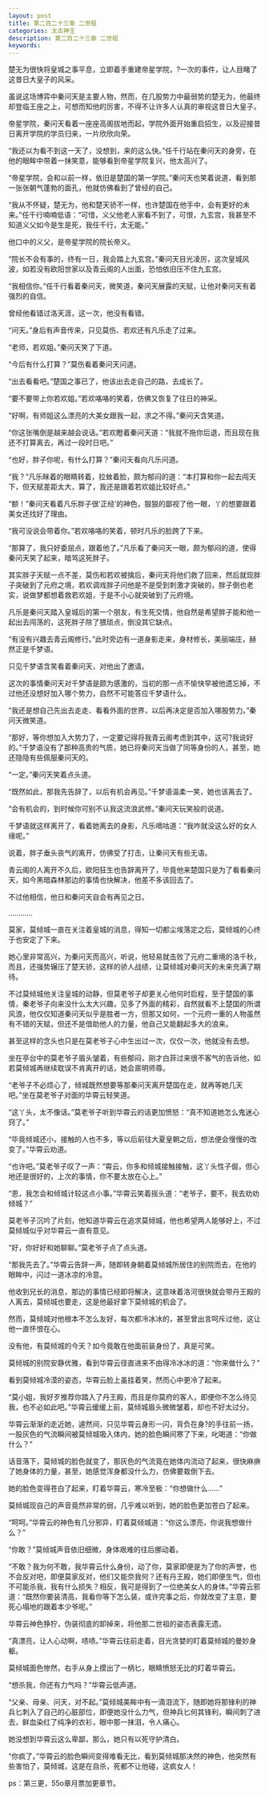 ```yaml
---
layout: post
title: 第二百二十三章 二世祖
categories: 太古神王
description: 第二百二十三章 二世祖
keywords:
---
```


楚无为很快将皇城之事平息，立即着手重建帝星学院，?一次的事件，让人目睹了这昔日大皇子的风采。

虽说这场博弈中秦问天是主要人物，然而，在几股势力中最弱势的楚无为，他最终却登临王座之上，可想而知他的厉害，不得不让许多人认真的审视这昔日大皇子。

帝星学院，秦问天看着一座座高阁拔地而起，学院外面开始重启招生，以及迎接昔日离开学院的学员归来，一片欣欣向荣。

“我还以为看不到这一天了，没想到，来的这么快。”任千行站在秦问天的身旁，在他的眼眸中带着一抹笑意，能够看到帝星学院复兴，他太高兴了。

“帝星学院，会和以前一样，依旧是楚国的第一学院。”秦问天也笑着说道，看到那一张张朝气蓬勃的面孔，他就仿佛看到了曾经的自己。

“我从不怀疑，楚无为，他和楚天骄不一样，也许楚国在他手中，会有更好的未来。”任千行喃喃低语：“可惜，义父他老人家看不到了，可恨，九玄宫，我甚至不知道义父如今是生是死，我任千行，太无能。”

他口中的义父，是帝星学院的院长帝义。

“院长不会有事的，终有一日，我会踏上九玄宫。”秦问天目光凌厉，这次皇城风波，如若没有欧阳世家以及青云阁的人出面，恐怕依旧压不住九玄宫。

“我相信你。”任千行看着秦问天，微笑道，秦问天展露的天赋，让他对秦问天有着强烈的自信。

曾经他看错过洛天涯，这一次，他没有看错。

“问天。”身后有声音传来，只见莫伤、若欢还有凡乐走了过来。

“老师，若欢姐。”秦问天笑了下道。

“今后有什么打算？”莫伤看着秦问天问道。

“出去看看吧。”楚国之事已了，他该出去走自己的路，去成长了。

“要不要带上你若欢姐。”若欢咯咯的笑着，仿佛又恢复了往日的神采。

“好啊，有师姐这么漂亮的大美女跟我一起，求之不得。”秦问天含笑道。

“你这张嘴倒是越来越会说话。”若欢瞪着秦问天道：“我就不拖你后退，而且现在我还不打算离去，再过一段时日吧。”

“也好，胖子你呢，有什么打算？”秦问天看向凡乐问道。

“我？”凡乐眯着的眼睛转着，拉耸着脸，颇为郁闷的道：“本打算和你一起去闯天下，但天赋差距太大，算了，我还是跟着若欢姐比较好点。”

“额！”秦问天看着凡乐胖子很‘正经’的神色，狠狠的鄙视了他一眼，丫的想要跟着美女还找好了理由。

“我可没说会带着你。”若欢咯咯的笑着，顿时凡乐的脸跨了下来。

“那算了，我只好委屈点，跟着他了。”凡乐看了秦问天一眼，颇为郁闷的道，使得秦问天笑了起来，暗骂这死胖子。

其实胖子天赋一点不差，莫伤和若欢被擒后，秦问天将他们救了回来，然后就现胖子突破到了元府之境，若欢调戏胖子问他是不是受到刺激才突破的，胖子倒也老实，说做梦都想着救若欢姐，于是不小心就突破到了元府境。

凡乐是秦问天踏入皇城后的第一个朋友，有生死交情，他自然是希望胖子能和他一起出去闯荡的，这死胖子除了猥琐点，倒没其它缺点。

“有没有兴趣去青云阁修行。”此时旁边有一道身影走来，身材修长，美丽端庄，赫然正是千梦语。

只见千梦语含笑看着秦问天，对他出了邀请。

这次的事情秦问天对千梦语是颇为感激的，当初的那一点不愉快早被他遗忘掉，不过他还没想好加入哪个势力，自然不可能答应千梦语什么。

“我还是想自己先出去走走、看看外面的世界，以后再决定是否加入哪股势力。”秦问天微笑道。

“那好，等你想加入大势力了，一定要记得将我青云阁考虑到其中，这可?我说好的。”千梦语没有了那种高贵的气质，她已将秦问天当做了同等身份的人，甚至，她还隐隐有些佩服秦问天的。

“一定。”秦问天笑着点头道。

“既然如此，那我先告辞了，以后有机会再见。”千梦语温柔一笑，她也该离去了。

“会有机会的，到时候你可别不认我这流浪武修。”秦问天玩笑般的说道。

千梦语就这样离开了，看着她离去的身影，凡乐嘀咕道：“我咋就没这么好的女人缘呢。”

说着，胖子垂头丧气的离开，仿佛受了打击，让秦问天有些无语。

青云阁的人离开不久后，欧阳狂生也告辞离开了，毕竟他来楚国只是为了看看秦问天，如今黑暗森林那边的事情也快解决，他差不多该回去了。

不过他相信，他日和秦问天自会有再见之日。

…………

莫家，莫倾城一直在关注着皇城的消息，得知一切都尘埃落定之后，莫倾城的心终于也安定了下来。

她心里非常高兴，为秦问天而高兴，听说，他轻易就击败了元府二重境的洛千秋，而且，还强势辗压了楚天骄，这样的骄人战绩，让莫倾城对秦问天的未来充满了期待。

不过莫倾城他关注皇城的动静，但莫老爷子却更关心他何时启程，至于楚国的事情，秦老爷子向来没什么太大兴趣，见多了外面的精彩，自然就看不上楚国的所谓风浪，他仅仅知道秦问天似乎是胜者一方，但那又如何，一个元府一重的人物虽然有不错的天赋，但还不是借助他人的力量，他自己又能翻起多大的浪来。

甚至这样的念头也只是在莫老爷子心中生出过一次，仅仅一次，他就没有去想。

坐在亭台中的莫老爷子眉头皱着，有些郁闷，刚才白菲过来很不客气的告诉他，如若莫倾城再继续耽误不肯离开的话，她会禀明师尊。

“老爷子不必烦心了，倾城既然想要等那秦问天离开楚国在走，就再等她几天吧。”坐在莫老爷子对面的华霄云轻笑道。

“这丫头，太不像话。”莫老爷子听到华霄云的话更加愤怒：“真不知道她怎么鬼迷心窍了。”

“毕竟倾城还小，接触的人也不多，等以后前往大夏皇朝之后，想法便会慢慢的改变了。”华霄云劝道。

“也许吧。”莫老爷子叹了一声：“霄云，你多和倾城接触接触，这丫头性子倔，但心地还是很好的，上次的事情，你不要太放在心上。”

“恩，我怎会和倾城计较这点小事。”华霄云笑着摇头道：“老爷子，要不，我去劝劝倾城？”

莫老爷子沉吟了片刻，他知道华霄云在追求莫倾城，他也希望两人能够好上，不过莫倾城似乎对华霄云一直有意见。

“好，你好好和她聊聊。”莫老爷子点了点头道。

“那我先去了。”华霄云告辞一声，随即转身朝着莫倾城所居住的别院而去，在他的眼眸中，闪过一道冰凉的冷意。

他收到兄长的消息，那边的事情已经即将解决，这意味着洛河很快就会带丹王殿的人离去，莫倾城也要走，这是他最好拿下莫倾城的机会了。

然而，莫倾城对他根本不怎么友好，每次都冷冰冰的，甚至曾出言呵斥过他，这让他一直怀恨在心。

没有他，有莫倾城的今天？如今竟敢在他面前装身份了，真是可笑。

莫倾城的别院安静优雅，看到华霄云径直进来不由得冷冰冰的道：“你来做什么？”

看到莫倾城冷漠的姿态，华霄云脸上虽挂着笑，然而心中更冷了起来。

“莫小姐，我好歹推荐你踏入了丹王殿，而且是你莫府的客人，即便你不怎么待见我，也不必如此吧。”华霄云缓缓上前，莫倾城眉头微微皱着，却也不好太过分。

华霄云渐渐的走近她，遽然间，只见华霄云身形一闪，背负在身?的手往前一扬，一股灰色的气流瞬间被莫倾城吸入体内，她的脸色瞬间寒了下来，叱喝道：“你做什么？”

话音落下，莫倾城的脸色就变了，那灰色的气流竟在她体内流动了起来，很快麻痹了她身体的力量，甚至，她感觉浑身都没什么力，仿佛要栽倒下去。

她的脸色变得苍白了起来，盯着华霄云，寒冷至极：“你想做什么……”

莫倾城现自己的声音竟然非常的弱，几乎难以听到，她的脸色更加苍白了起来。

“呵呵。”华霄云的神色有几分邪异，盯着莫倾城道：“你这么漂亮，你说我想做什么？”

“你敢？”莫倾城声音依旧细微，身体艰难的往后挪动着。

“不敢？我为何不敢，我华霄云什么身份，动了你，莫家即便是为了你的声誉，也不会反对吧，即便莫家反对，他们又能奈我何？还有丹王殿，她们即便生气，但也不可能杀我，我有什么损失？相反，我可是得到了一位绝美女人的身体。”华霄云邪道：“既然你要装清高，我看你等下怎么装，或许完事之后，你就改变了主意，要死心塌地的跟着本少爷呢。”

华霄云神色狰狞，伪装彻底的卸掉来，将他那二世祖的姿态表露无遗。

“真漂亮，让人心动啊，啧啧。”华霄云往前走着，目光贪婪的盯着莫倾城的曼妙身躯。

莫倾城面色惨然，右手从身上摸出了一柄匕，眼睛愤怒无比的盯着华霄云。

“想杀我，你还有力气吗？”华霄云低声道。

“父亲、母亲、问天，对不起。”莫倾城美眸中有一滴泪流下，随即她将那锋利的神兵匕刺入了自己的心脏部位，即便她没什么力气，但神兵匕何其锋利，瞬间刺了进去，鲜血染红了纯净的衣衫，眼中那一抹泪，令人痛心。

她没想到华霄云这么卑鄙，那么，她只有以死守护清白。

“你疯了。”华霄云的脸色瞬间变得难看无比，看到莫倾城那决然的神色，他突然有些害怕了，莫倾城，这是在自杀，死都不让他碰，这疯女人！

ps：第三更，55o章月票加更章节。

